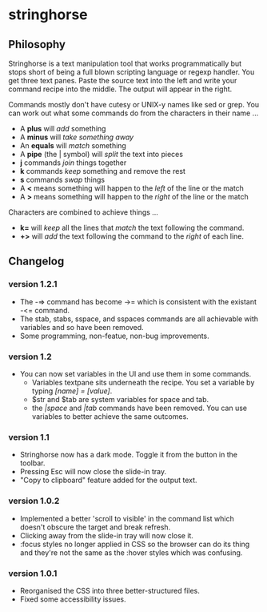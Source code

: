 # stringhorse

## Philosophy

Stringhorse is a text manipulation tool that works programmatically but stops short of being a full blown scripting language or regexp handler. You get three text panes. Paste the source text into the left and write your command recipe into the middle. The output will appear in the right.

Commands mostly don't have cutesy or UNIX-y names like sed or grep. You can work out what some commands do from the characters in their name …

* A **plus** will _add_ something
* A **minus** will _take something away_
* An **equals** will _match_ something
* A **pipe** (the | symbol) will _split_ the text into pieces
* **j** commands _join_ things together
* **k** commands _keep_ something and remove the rest
* **s** commands _swap_ things
* A **<** means something will happen to the _left_ of the line or the match
* A **>** means something will happen to the _right_ of the line or the match

Characters are combined to achieve things …

* **k=** will _keep_ all the lines that _match_ the text following the command.
* **+>** will _add_ the text following the command to the _right_ of each line.

## Changelog

### version 1.2.1
 * The -=> command has become ->= which is consistent with the existant -<= command. 
 * The stab, stabs, sspace, and sspaces commands are all achievable with variables and so have been removed.
 * Some programming, non-featue, non-bug improvements.

### version 1.2
 * You can now set variables in the UI and use them in some commands.
   * Variables textpane sits underneath the recipe. You set a variable by typing _[name] = [value]_.
   * $str and $tab are system variables for space and tab.
   * the _|space_ and _|tab_ commands have been removed. You can use variables to better achieve the same outcomes.

### version 1.1
* Stringhorse now has a dark mode. Toggle it from the button in the toolbar.
* Pressing Esc will now close the slide-in tray.
* "Copy to clipboard" feature added for the output text.

### version 1.0.2
* Implemented a better 'scroll to visible' in the command list which doesn't obscure the target and break refresh.
* Clicking away from the slide-in tray will now close it.
* :focus styles no longer applied in CSS so the browser can do its thing and they're not the same as the :hover styles which was confusing.

### version 1.0.1
* Reorganised the CSS into three better-structured files.
* Fixed some accessibility issues.
